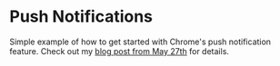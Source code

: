 # Push Notifications

Simple example of how to get started with Chrome's push notification feature. Check out my [blog post from May 27th](http://blog.derrickshowers.com/push-notifications/) for details.
